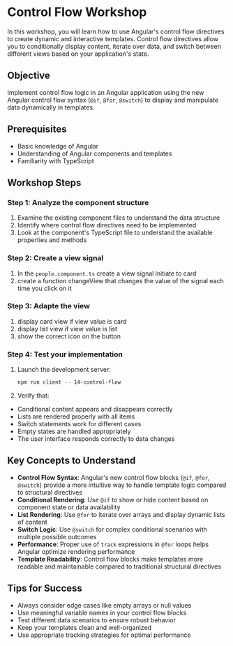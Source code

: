 # Control Flow Workshop

In this workshop, you will learn how to use Angular's control flow directives to create dynamic and interactive templates. Control flow directives allow you to conditionally display content, iterate over data, and switch between different views based on your application's state.

## Objective

Implement control flow logic in an Angular application using the new Angular control flow syntax (`@if`, `@for`, `@switch`) to display and manipulate data dynamically in templates.

## Prerequisites

- Basic knowledge of Angular
- Understanding of Angular components and templates
- Familiarity with TypeScript

## Workshop Steps

### Step 1: Analyze the component structure

1. Examine the existing component files to understand the data structure
2. Identify where control flow directives need to be implemented
3. Look at the component's TypeScript file to understand the available properties and methods

### Step 2: Create a view signal

1. In the `people.component.ts` create a view signal initiate to card
2. create a function changeView that changes the value of the signal each time you click on it

### Step 3: Adapte the view

1. display card view if view value is card
2. display list view if view value is list
3. show the correct icon on the button

### Step 4: Test your implementation

1. Launch the development server:

   ```bash
   npm run client -- 14-control-flow
   ```

2. Verify that:

- Conditional content appears and disappears correctly
- Lists are rendered properly with all items
- Switch statements work for different cases
- Empty states are handled appropriately
- The user interface responds correctly to data changes

## Key Concepts to Understand

- **Control Flow Syntax**: Angular's new control flow blocks (`@if`, `@for`, `@switch`) provide a more intuitive way to handle template logic compared to structural directives
- **Conditional Rendering**: Use `@if` to show or hide content based on component state or data availability
- **List Rendering**: Use `@for` to iterate over arrays and display dynamic lists of content
- **Switch Logic**: Use `@switch` for complex conditional scenarios with multiple possible outcomes
- **Performance**: Proper use of `track` expressions in `@for` loops helps Angular optimize rendering performance
- **Template Readability**: Control flow blocks make templates more readable and maintainable compared to traditional structural directives

## Tips for Success

- Always consider edge cases like empty arrays or null values
- Use meaningful variable names in your control flow blocks
- Test different data scenarios to ensure robust behavior
- Keep your templates clean and well-organized
- Use appropriate tracking strategies for optimal performance
